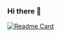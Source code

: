 ### Hi there 👋

[![Readme Card](https://github-readme-stats.vercel.app/api/pin/?username=SergeyMi37&repo=apptools-admin)](https://github.com/SergeyMi37/apptools-admin)

<!--
**SergeyMi37/SergeyMi37** is a ✨ _special_ ✨ repository because its `README.md` (this file) appears on your GitHub profile.

Here are some ideas to get you started:

- 🔭 I’m currently working on ...
- 🌱 I’m currently learning ...
- 👯 I’m looking to collaborate on ...
- 🤔 I’m looking for help with ...
- 💬 Ask me about ...
- 📫 How to reach me: ...
- 😄 Pronouns: ...
- ⚡ Fun fact: ...
-->
